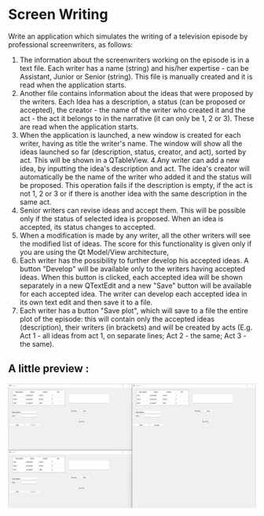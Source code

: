 # Screen Writing

Write an application which simulates the writing of a television episode by professional screenwriters, as
follows:
1. The information about the screenwriters working on the episode is in a text file. Each writer has a name
(string) and his/her expertise - can be Assistant, Junior or Senior (string). This file is manually created and
it is read when the application starts.
2. Another file contains information about the ideas that were proposed by the writers. Each Idea has a
description, a status (can be proposed or accepted), the creator - the name of the writer who created it
and the act - the act it belongs to in the narrative (it can only be 1, 2 or 3). These are read when the
application starts.
3. When the application is launched, a new window is created for each writer, having as title the writer's
name. The window will show all the ideas launched so far (description, status, creator, and act), sorted
by act. This will be shown in a QTableView. 
4.Any writer can add a new idea, by inputting the idea's description and act. The idea's creator will
automatically be the name of the writer who added it and the status will be proposed. This operation fails
if the description is empty, if the act is not 1, 2 or 3 or if there is another idea with the same description
in the same act.
5. Senior writers can revise ideas and accept them. This will be possible only if the status of selected idea is
proposed. When an idea is accepted, its status changes to accepted.
6. When a modification is made by any writer, all the other writers will see the modified list of ideas. The
score for this functionality is given only if you are using the Qt Model/View architecture, 
7. Each writer has the possibility to further develop his accepted ideas. A button "Develop" will be available
only to the writers having accepted ideas. When this button is clicked, each accepted idea will be shown
separately in a new QTextEdit and a new "Save" button will be available for each accepted idea. The writer
can develop each accepted idea in its own text edit and then save it to a file. 
8. Each writer has a button "Save plot", which will save to a file the entire plot of the episode: this will
contain only the accepted ideas (description), their writers (in brackets) and will be created by acts (E.g.
Act 1 - all ideas from act 1, on separate lines; Act 2 - the same; Act 3 - the same).
<h2>A little preview : </h2>
<img src="images/screen.jpg">
